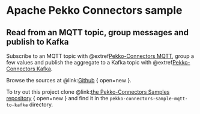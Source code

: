 # Apache Pekko Connectors sample

## Read from an MQTT topic, group messages and publish to Kafka

Subscribe to an MQTT topic with @extref[Pekko-Connectors MQTT](alpakka:/mqtt.html), group a few values and publish the aggregate to a Kafka topic with @extref[Pekko-Connectors Kafka](pekko-connectors-kafka:).

Browse the sources at @link:[Github](https://github.com/apache/incubator-pekko-connectors-samples/tree/main/pekko-connectors-sample-mqtt-to-kafka) { open=new }.

To try out this project clone @link:[the Pekko-Connectors Samples repository](https://github.com/apache/incubator-pekko-connectors-samples) { open=new } and find it in the `pekko-connectors-sample-mqtt-to-kafka` directory.
